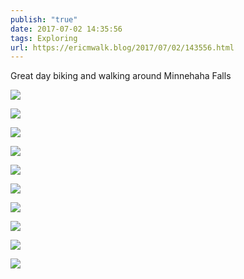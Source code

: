```yaml
---
publish: "true"
date: 2017-07-02 14:35:56
tags: Exploring
url: https://ericmwalk.blog/2017/07/02/143556.html
---
```


Great day biking and walking around Minnehaha Falls

![](https://ericmwalk.blog/uploads/2022/f663406c8a.jpg)

![](https://ericmwalk.blog/uploads/2022/0326c45482.jpg)

![](https://ericmwalk.blog/uploads/2022/cfd7d7d59a.jpg)

![](https://ericmwalk.blog/uploads/2022/f5ca63d19b.jpg)

![](https://ericmwalk.blog/uploads/2022/ac69fafcd8.jpg)

![](https://ericmwalk.blog/uploads/2022/ba3b15eb26.jpg)

![](https://ericmwalk.blog/uploads/2022/288b27620d.jpg)

![](https://ericmwalk.blog/uploads/2022/1d5b46b334.jpg)

![](https://ericmwalk.blog/uploads/2022/2ed1264415.jpg)

![](https://ericmwalk.blog/uploads/2022/09b79c6214.jpg)
